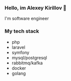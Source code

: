 ### Hello, im Alexey Kirillov 👋

I'm software engineer

### My tech stack
* php
* laravel
* symfony
* mysql/postgresql
* rabbitmq/kafka
* docker
* golang
